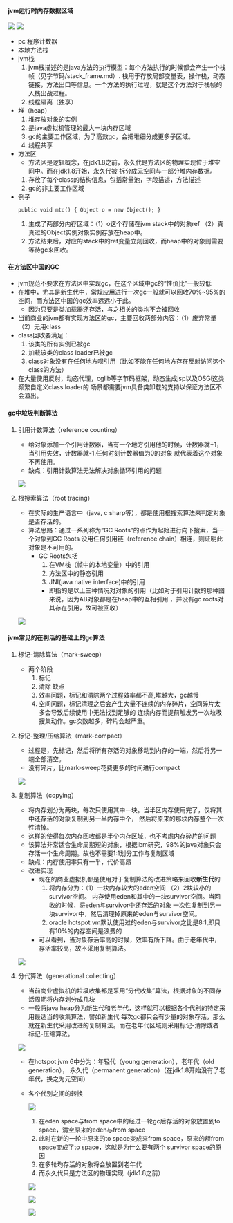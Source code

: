 #### jvm运行时内存数据区域
![](../imgs/jvm_rt_mem_area.png)
![](../imgs/jvm_mem_struct.png)
* pc 程序计数器
* 本地方法栈
* jvm栈
    1. jvm栈描述的是java方法的执行模型：每个方法执行的时候都会产生一个栈帧（见字节码/stack_frame.md）.
        栈用于存放局部变量表，操作栈，动态链接，方法出口等信息。一个方法的执行过程，就是这个方法对于栈帧的入栈出战过程。
    2. 线程隔离（独享）
* 堆（heap）
    1. 堆存放对象的实例
    2. 是java虚拟机管理的最大一块内存区域
    3. gc的主要工作区域，为了高效gc，会把堆细分成更多子区域。
    4. 线程共享
* 方法区
    * 方法区是逻辑概念，在jdk1.8之前，永久代是方法区的物理实现位于堆空间中。而在jdk1.8开始，永久代被
      拆分成元空间与一部分堆内存数据。
    1. 存放了每个class的结构信息，包括常量池，字段描述，方法描述
    2. gc的非主要工作区域
* 例子
    ```
    public void mtd() { Object o = new Object(); }
    ```
    1. 生成了两部分内存区域：（1）o这个存储在jvm stack中的对象ref （2）真真过的Object实例对象实例存放在heap中。
    2. 方法结束后，对应的stack中的ref变量立刻回收，而heap中的对象则需要等待gc来回收。   
#### 在方法区中国的GC
* jvm规范不要求在方法区中实现gc，在这个区域中gc的“性价比”一般较低
* 在堆中，尤其是新生代中，常规应用进行一次gc一般就可以回收70%~95%的空间，而方法区中国的gc效率远远小于此。
    * 因为只要是类加载器还存活，与之相关的类均不会被回收
* 当前商业的jvm都有实现方法区的gc，主要回收两部分内容：（1）废弃常量（2）无用class
* class回收要满足：
    1. 该类的所有实例已被gc
    2. 加载该类的class loader已被gc
    3. class对象没有在任何地方呗引用（比如不能在任何地方存在反射访问这个class的方法）
* 在大量使用反射，动态代理，cglib等字节码框架，动态生成jsp以及OSGi这类频繁自定义class loader的
    场景都需要jvm具备类卸载的支持以保证方法区不会溢出。    
#### gc中垃圾判断算法
1. 引用计数算法（reference counting）
    * 给对象添加一个引用计数器，当有一个地方引用他的时候，计数器就+1，当引用失效，计数器就-1.任何时刻计数器值为0的对象
        就代表着这个对象不再使用。
    * 缺点：引用计数算法无法解决对象循环引用的问题
    
    ![](../imgs/gc_ref_counting.png)
2. 根搜索算法（root tracing）
    * 在实际的生产语言中（java, c sharp等），都是使用根搜索算法来判定对象是否存活的。
    * 算法思路：通过一系列称为“GC Roots”的点作为起始进行向下搜索，当一个对象到GC Roots
        没用任何引用链（reference chain）相连，则证明此对象是不可用的。
        * GC Roots包括
            1. 在VM栈（帧中的本地变量）中的引用
            2. 方法区中的静态引用
            3. JNI(java native interface)中的引用
            * 即指的是以上三种情况对对象的引用（比如对于引用计数的那种图来说，因为AB对象都是在heap中的互相引用
                ，并没有gc roots对其存在引用，故可被回收）
                
    ![](../imgs/gc_root_tracing.png) 
#### jvm常见的在判活的基础上的gc算法
1. 标记-清除算法（mark-sweep）
    * 两个阶段
        1. 标记
        2. 清除
    缺点
        1. 效率问题，标记和清除两个过程效率都不高,堆越大，gc越慢
        2. 空间问题，标记清理之后会产生大量不连续的内存碎片，空间碎片太多会导致后续使用中无法找到足够的
           连续内存而提前触发另一次垃圾搜集动作。gc次数越多，碎片会越严重。 
2. 标记-整理/压缩算法（mark-compact）
    * 过程是，先标记，然后将所有存活的对象移动到内存的一端，然后将另一端全部清空。
    * 没有碎片，比mark-sweep花费更多的时间进行compact
    
    ![](../imgs/gc_mark_compact.png)
3. 复制算法（copying）
    * 将内存划分为两块，每次只使用其中一块。当半区内存使用完了，仅将其中还存活的对象复制到另一半内存中个，
        然后将原来的那块内存整个一次性清掉。
    * 这样的使得每次内存回收都是半个内存区域，也不考虑内存碎片的问题
    * 该算法非常适合生命周期短的对象，根据ibm研究，98%的java对象只会存活一个生命周期。故也不需要1:1划分工作与复制区域
    * 缺点：内存使用率只有一半，代价高昂
    * 改进实现
        * 现在的商业虚拟机都是使用对于复制算法的改进策略来回收**新生代**的
            1. 将内存分为：（1）一块内存较大的eden空间 （2）2块较小的survivor空间。
                内存使用eden和其中的一块survivor空间。当回收的时候，将eden与survivor中还存活的对象
                一次性复制到另一块survivor中，然后清理掉原来的eden与survivor空间。
            2. oracle hotspot vm默认使用过的eden与survivor之比是8:1,即只有10%的内存空间是浪费的
        * 可以看到，当对象存活率高的时候，效率有所下降。由于老年代中，存活率较高，故不采用复制算法。
        
    ![](../imgs/gc_copying.png)        
4. 分代算法（generational collecting）
    * 当前商业虚拟机的垃圾收集都是采用“分代收集”算法，根据对象的不同存活周期将内存划分成几块
    * 一般将java heap分为新生代和老年代，这样就可以根据各个代别的特定采用最适当的收集算法，譬如新生代
        每次gc都只会有少量的对象存活，那么就在新生代采用改进的复制算法。而在老年代区域则采用标记-清除或者
        标记-压缩算法。
        
    ![](../imgs/gc_generational_collecting.png)
    * 在hotspot jvm 6中分为：年轻代（young generation），老年代（old generation），
        永久代（permanent generation）（在jdk1.8开始没有了老年代，换之为元空间）
    * 各个代别之间的转换
    
        ![](../imgs/gc_generation.png)
        1. 在eden space与from space中的经过一轮gc后存活的对象放置到to space，清空原来的eden与from space
        2. 此时在新的一轮中原来的to space变成来from space，原来的额from space变成了to space，这就是为什么要有两个
            survivor space的原因
        3. 在多轮均存活的对象将会放置到老年代
        4. 而永久代只是方法区的物理实现（jdk1.8之前）
        
        ![](../imgs/gc_young_generation.png)
        
        ![](../imgs/gc_old_generation.png)
        
        ![](../imgs/gc_perm_generation.png)
                    